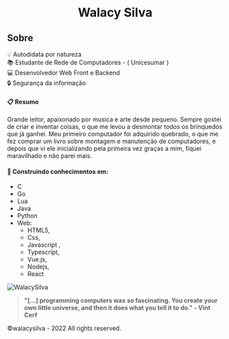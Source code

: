 <h1 align="Center">Walacy Silva</h1>

## Sobre

:bulb: Autodidata por natureza</br>
:books: Estudante de Rede de Computadores - ( Unicesumar )</br>
:computer: Desenvolvedor Web Front e Backend</br>
:lock: Segurança da informação</br>

#### :clipboard: Resumo
Grande leitor, apaixonado por musica e arte desde pequeno. Sempre gostei de criar e inventar coisas, o que me levou a desmontar todos os brinquedos que já ganhei. Meu primeiro computador foi adquirido quebrado, o que me fez comprar um livro sobre montagem e manutenção de computadores, e depois que vi ele inicializando pela primeira vez graças a mim, fiquei maravilhado e não parei mais.

#### 🚧 Construindo conhecimentos em:

- C
- Go
- Lua
- Java
- Python
- Web:
   - HTML5, 
   - Css, 
   - Javascript ,
   - Typescript,
   - Vue.js,
   - Nodejs,
   - React
 

![WalacySilva](https://github-readme-stats.vercel.app/api?username=walacysilvam&show_icons=true&theme=dark)


> <strong>"[...] programming computers was so fascinating. You create your own little universe, and then it does what you tell it to do." - Vint Cerf</strong>


©walacysilva - 2022 All rights reserved.
